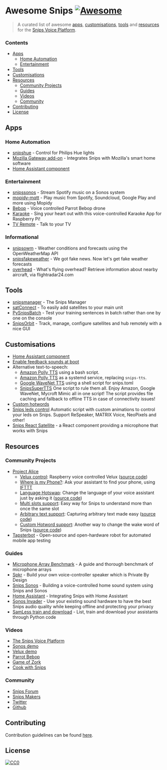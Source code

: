 # Awesome Snips [![Awesome](https://cdn.rawgit.com/sindresorhus/awesome/d7305f38d29fed78fa85652e3a63e154dd8e8829/media/badge.svg)](https://github.com/sindresorhus/awesome)

> A curated list of awesome [apps](#apps), [customisations](#customisations), [tools](#tools) and [resources](#resources) for the [Snips Voice Platform](https://www.snips.ai/).

### Contents

- [Apps](#apps)
  - [Home Automation](#home-automation)
  - [Entertainment](#entertainment)
- [Tools](#tools)
- [Customisations](#customisations)
- [Resources](#resources)
  - [Community Projects](#community-projects)
  - [Guides](#guides)
  - [Videos](#videos)
  - [Community](#community)
- [Contributing](#contributing)
- [License](#license)

## Apps

### Home Automation

- [snipshue](https://github.com/snipsco/snips-skill-hue-pro) - Control for Philips Hue lights
- [Mozilla Gateway add-on](https://github.com/andrenatal/voice-addon/) - Integrates Snips with Mozilla's smart home software
- [Home Assistant component](https://home-assistant.io/components/snips/)

### Entertainment

- [snipssonos](https://github.com/snipsco/snips-skill-sonos) - Stream Spotify music on a Sonos system
- [mopidy-mqtt](https://github.com/acolytec3/mopidy-mqtt) - Play music from Spotify, Soundcloud, Google Play and more using Mopidy
- [Bebop](https://github.com/trancept/snips_bebop/) - Voice controlled Parrot Bebop drone
- [Karaoke](https://medium.com/snips-ai/sing-your-heart-out-with-this-voice-controlled-karaoke-app-for-raspberry-pi-f8727e405f02) - Sing your heart out with this voice-controlled Karaoke App for Raspberry Pi!
- [TV Remote](https://medium.com/snips-ai/read-this-if-you-want-to-talk-to-your-tv-280e66333726) - Talk to your TV

### Informational

- [snipsowm](https://github.com/snipsco/snips-skill-owm) - Weather conditions and forecasts using the OpenWeatherMap API
- [snipsfakeweather](https://github.com/snipsco/snips-skill-fakeweather) - We got fake news. Now let's get fake weather forecasts
- [overhead](https://github.com/hcooper/overhead) - What's flying overhead? Retrieve information about nearby aircraft, via flightradar24.com

## Tools

- [snipsmanager](https://github.com/snipsco/snipsmanager) - The Snips Manager
- [satConnect](https://github.com/Psychokiller1888/satConnect) - To easily add satellites to your main unit
- [PySnipsBatch](https://github.com/KiboOst/SNIPS-Tips/tree/master/pySnipsBatch) - Test your training sentences in batch rather than one by one on the console
- [SnipsOrbit](https://github.com/jr-k/snips-orbit) - Track, manage, configure satellites and hub remotely with a nice GUI

## Customisations

- [Home Assistant component](https://home-assistant.io/components/snips/)
- [Enable feedback sounds at boot](https://github.com/uchagani/snips-enable-sounds)
- Alternative text-to-speech:
  - [Amazon Polly TTS](https://github.com/tschmidty69/homeassistant-config/blob/master/snips/jarvis_says.sh) using a bash script.
  - [Amazon Polly TTS](https://github.com/hcooper/snips-tts-polly) as a systemd service, replacing `snips-tts`.
  - [Google WaveNet TTS](https://gist.github.com/Psychokiller1888/7c4783c645d0a580aa595e7823bf3da1) using a shell script for snips.toml
  - [SnipsSuperTTS](https://gist.github.com/Psychokiller1888/cf10af3220b5cd6d9c92c709c6af92c2) One script to rule them all. Enjoy Amazon, Google WaveNet, Mycroft Mimic all in one script! The script provides file caching and fallback to offline TTS in case of connectivity issues!
- [Custom hotwords](https://github.com/Psychokiller1888/snips-custom-hotword)
- [Snips leds control](https://github.com/Psychokiller1888/snipsLedControl) Automatic script with custom animations to control your leds on Snips. Support ReSpeaker, MATRIX Voice, NeoPixels and other!
- [Snips React Satellite](https://github.com/syntithenai/opensnips/tree/master/snips-react-satellite) - a React component providing a microphone that works with Snips

## Resources

### Community Projects
- [Project Alice](https://laurentchervet.wordpress.com/category/project-alice/)
  - [Velux control](https://laurentchervet.wordpress.com/2018/02/11/project-alice-raspberry-voice-controlled-velux/): Raspberry voice controlled Velux ([source code](https://github.com/Psychokiller1888/snipsvelux))
  - [Where is my Phone?](https://laurentchervet.wordpress.com/2018/03/01/alice-wheres-my-phone/): Ask your assistant to find your phone, using [IFTTT](https://ifttt.com)
  - [Language Hotswap](https://laurentchervet.wordpress.com/2018/03/04/project-alice-language-hotswap/): Change the language of your voice assistant just by asking it ([source code](https://github.com/Psychokiller1888/snipslanghotswap))
  - [Multi slots support](https://laurentchervet.wordpress.com/2018/04/01/project-alice-multi-slots-support/): Easy way for Snips to understand more than once the same slot
  - [Arbitrary text support](https://laurentchervet.wordpress.com/2018/03/08/project-alice-arbitrary-text/): Capturing arbitrary text made easy ([source code](https://github.com/Psychokiller1888/SnipsArbitraryTextCapture))
  - [Custom Hotword support](https://laurentchervet.wordpress.com/2018/02/28/project-alice-born-from-the-ashes-of-jarvis/): Another way to change the wake word of Snips ([source code](https://github.com/Psychokiller1888/snips-custom-hotword))
- [Tapsterbot](https://github.com/pylapp/tapsterbot) - Open-source and open-hardware robot for automated mobile app testing

### Guides

- [Microphone Array Benchmark](https://medium.com/snips-ai/benchmarking-microphone-arrays-respeaker-conexant-microsemi-acuedge-matrix-creator-minidsp-950de8876fda) - A guide and thorough benchmark of microphone arrays
- [Spkr](https://medium.com/snips-ai/how-to-build-a-voice-controlled-speaker-that-protects-your-privacy-ec6429a2c673) - Build your own voice-controller speaker which is Private By Design
- [Snips Sonos](https://medium.com/snips-ai/building-a-voice-controlled-home-sound-system-using-snips-and-sonos-2aaf16523ce9) - Building a voice-controlled home sound system using Snips and Sonos
- [Home Assistant](https://medium.com/snips-ai/integrating-snips-with-home-assistant-314723645c77) - Integrating Snips with Home Assistant
- [Sonos Invader](https://github.com/Psychokiller1888/SnipsSonosInvader) - Use your existing sound hardware to have the best Snips audio quality while keeping offline and protecting your privacy
- [SamLess train and download](https://github.com/Psychokiller1888/snipsSamless) - List, train and download your assistants through Python code

### Videos

- [The Snips Voice Platform](https://vimeo.com/221451347)
- [Sonos demo](https://vimeo.com/237742054)
- [Velux demo](https://www.youtube.com/watch?v=ukkOLqcm2CY)
- [Parrot Bebop](https://www.youtube.com/watch?v=GNpz7S0B6Gs)
- [Game of Zork](https://www.youtube.com/watch?v=5RX4Dm9TmCY)
- [Cook with Snips](https://www.youtube.com/watch?v=xH_JE4mj9vI)

### Community

- [Snips Forum](https://forum.snips.ai)
- [Snips Makers](https://makers.snips.ai)
- [Twitter](https://twitter.com/snips)
- [Github](https://github.com/snipsco)

## Contributing

Contribution guidelines can be found [here](/CONTRIBUTING.md).

## License

[![CC0](http://mirrors.creativecommons.org/presskit/buttons/88x31/svg/cc-zero.svg)](https://creativecommons.org/publicdomain/zero/1.0/)
